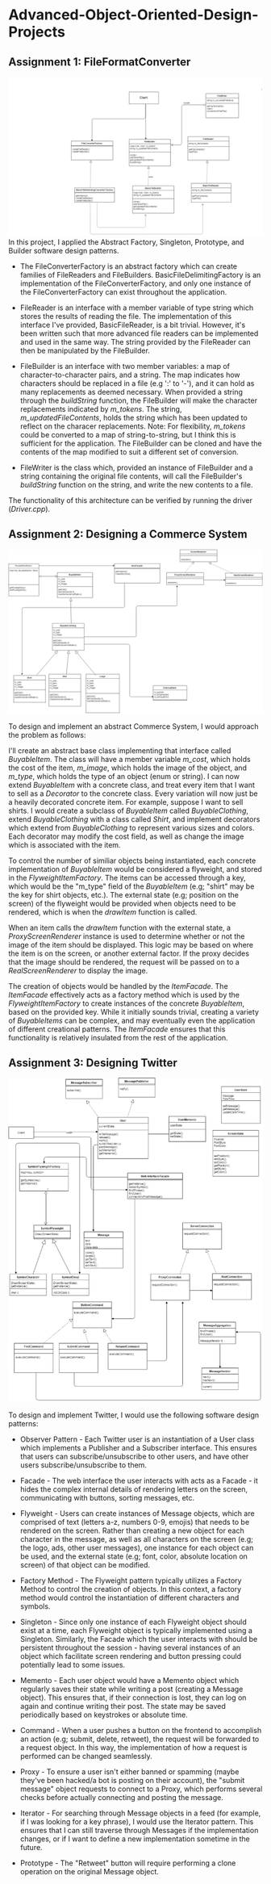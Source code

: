 # Advanced-Object-Oriented-Design-Projects

## Assignment 1: FileFormatConverter ##
![alt text](https://github.com/danielenricocahall/Advanced-Object-Oriented-Design-Projects/blob/master/FileFormatConverter/Quiz1-FileConverter.png)
In this project, I applied the Abstract Factory, Singleton, Prototype, and Builder software design patterns. 


* The FileConverterFactory is an abstract factory which can create families of FileReaders and FileBuilders. BasicFileDelimitingFactory is an implementation of the FileConverterFactory, and only one instance of the FileConverterFactory can exist throughout the application.

* FileReader is an interface with a member variable of type string which stores the results of reading the file. The implementation of this interface I've provided, BasicFileReader, is a bit trivial. However, it's been written such that more advanced file readers can be implemented and used in the same way. The string provided by the FileReader can then be manipulated by the FileBuilder.

* FileBuilder is an interface with two member variables: a map of character-to-character pairs, and a string. The map indicates how characters should be replaced in a file (e.g ':' to '-'), and it can hold as many replacements as deemed necessary. When provided a string through the *buildString* function, the FileBuilder will make the  character replacements indicated by *m_tokens*. The string, *m_updatedFileContents*, holds the string which has been updated to reflect on the characer replacements. Note: For flexibility, *m_tokens* could be converted to a map of string-to-string, but I think this is sufficient for the application. The FileBuilder can be cloned and have the contents of the map modified to suit a different set of conversion.

* FileWriter is the class which, provided an instance of FileBuilder and a string containing the original file contents, will call the FileBuilder's *buildString* function on the string, and write the new contents to a file. 

The functionality of this architecture can be verified by running the driver (*Driver.cpp*). 
## Assignment 2: Designing a Commerce System ##
![alt text](https://github.com/danielenricocahall/Advanced-Object-Oriented-Design-Projects/blob/master/Quiz2_ECommerce_Design_Final.png)

To design and implement an abstract Commerce System, I would approach the problem as follows:

I'll create an abstract base class implementing that interface called *BuyableItem*. The class will have a member variable *m_cost*, which holds the cost of the item, *m_image*, which holds the image of the object, and *m_type*, which holds the type of an object (enum or string). I can now extend *BuyableItem* with a concrete class, and treat every item that I want to sell as a *Decorator* to the concrete class. Every variation will now just be a heavily decorated concrete item. For example, suppose I want to sell shirts. I would create a subclass of *BuyableItem* called *BuyableClothing*, extend *BuyableClothing* with a class called *Shirt*, and implement decorators which extend from *BuyableClothing* to represent various sizes and colors. Each decorator may modify the cost field, as well as change the image which is associated with the item.

To control the number of similiar objects being instantiated, each concrete implementation of *BuyableItem* would be considered a flyweight, and stored in the *FlyweightItemFactory*. The items can be accessed through a key, which would be the "m_type" field of the *BuyableItem* (e.g; "shirt" may be the key for shirt objects, etc.). The external state (e.g; position on the screen) of the flyweight would be provided when objects need to be rendered, which is when the *drawItem* function is called.

When an item calls the *drawItem* function with the external state, a *ProxyScreenRenderer* instance is used to determine whether or not the image of the item should be displayed. This logic may be based on where the item is on the screen, or another external factor. If the proxy decides that the image should be rendered, the request will be passed on to a *RealScreenRenderer* to display the image.

The creation of objects would be handled by the *ItemFacade*. The *ItemFacade* effectively acts as a factory method which is used by the *FlyweightItemFactory* to create instances of the concrete *BuyableItem*, based on the provided key. While it initially sounds trivial, creating a variety of *BuyableItems* can be complex, and may eventually even the application of different creational patterns. The *ItemFacade* ensures that this functionality is relatively insulated from the rest of the application. 


## Assignment 3: Designing Twitter ##

![alt text](https://github.com/danielenricocahall/Advanced-Object-Oriented-Design-Projects/blob/master/Quiz3_Twitter.png)

To design and implement Twitter, I would use the following software design patterns:

* Observer Pattern - Each Twitter user is an instantiation of a User class which implements a Publisher and a Subscriber interface. This ensures that users can subscribe/unsubscribe to other users, and have other users subscribe/unsubscribe to them.

* Facade - The web interface the user interacts with acts as a Facade - it hides the complex internal details of rendering letters on the screen, communicating with buttons, sorting messages, etc.

* Flyweight - Users can create instances of Message objects, which are comprised of text (letters a-z, numbers 0-9, emojis) that needs to be rendered on the screen. Rather than creating a new object for each character in the message, as well as all characters on the screen (e.g; the logo, ads, other user messages), one instance for each object can be used, and the external state (e.g; font, color, absolute location on screen) of that object can be modified.

* Factory Method - The Flyweight pattern typically utilizes a Factory Method to control the creation of objects. In this context, a factory method would control the instantiation of different characters and symbols.

* Singleton - Since only one instance of each Flyweight object should exist at a time, each Flyweight object is typically implemented using a Singleton. Similarly, the Facade which the user interacts with should be persistent throughout the session - having several instances of an object which facilitate screen rendering and button pressing could potentially lead to some issues.

* Memento - Each user object would have a Memento object which regularly saves their state while writing a post (creating a Message object). This ensures that, if their connection is lost, they can log on again and continue writing their post. The state may be saved periodically based on keystrokes or absolute time.

* Command - When a user pushes a button on the frontend to accomplish an action (e.g; submit, delete, retweet), the request will be forwarded to a request object. In this way, the implementation of how a request is performed can be changed seamlessly. 

* Proxy - To ensure a user isn't either banned or spamming (maybe they've been hacked/a bot is posting on their account), the "submit message" object requests to connect to a Proxy, which performs several checks before actually connecting and posting the message.

* Iterator - For searching through Message objects in a feed (for example, if I was looking for a key phrase), I would use the Iterator pattern. This ensures that I can still traverse through Messages if the implementation changes, or if I want to define a new implementation sometime in the future.

* Prototype - The "Retweet" button will require performing a clone operation on the original Message object. 


